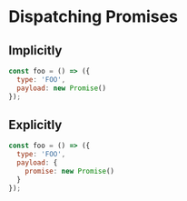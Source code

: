 # Dispatching Promises

## Implicitly

```js
const foo = () => ({
  type: 'FOO',
  payload: new Promise()
});
```

## Explicitly

```js
const foo = () => ({
  type: 'FOO',
  payload: {
    promise: new Promise()
  }
});
```

